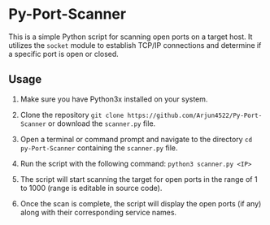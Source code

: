 # Py-Port-Scanner

This is a simple Python script for scanning open ports on a target host. It utilizes the `socket` module to establish TCP/IP connections and determine if a specific port is open or closed.

## Usage

1. Make sure you have Python3x installed on your system.

2. Clone the repository `git clone https://github.com/Arjun4522/Py-Port-Scanner` or download the `scanner.py` file.

3. Open a terminal or command prompt and navigate to the directory `cd py-Port-Scanner` containing the `scanner.py` file.

4. Run the script with the following command: `python3 scanner.py <IP>`

5. The script will start scanning the target for open ports in the range of 1 to 1000 (range is editable in source code).

6. Once the scan is complete, the script will display the open ports (if any) along with their corresponding service names.








